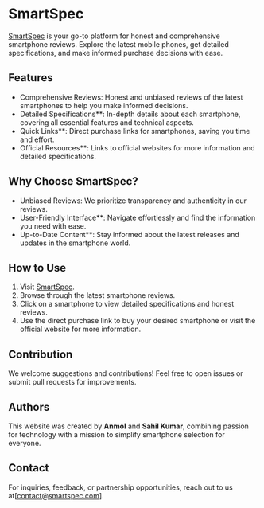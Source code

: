 # SmartSpec

[SmartSpec](https://smartspec.netlify.app/) is your go-to platform for honest and comprehensive smartphone reviews. Explore the latest mobile phones, get detailed specifications, and make informed purchase decisions with ease.

## Features

- Comprehensive Reviews: Honest and unbiased reviews of the latest smartphones to help you make informed decisions.
- Detailed Specifications**: In-depth details about each smartphone, covering all essential features and technical aspects.
- Quick Links**: Direct purchase links for smartphones, saving you time and effort.
- Official Resources**: Links to official websites for more information and detailed specifications.

## Why Choose SmartSpec?

- Unbiased Reviews: We prioritize transparency and authenticity in our reviews.
- User-Friendly Interface**: Navigate effortlessly and find the information you need with ease.
- Up-to-Date Content**: Stay informed about the latest releases and updates in the smartphone world.

## How to Use

1. Visit [SmartSpec](https://smartspec.netlify.app/).
2. Browse through the latest smartphone reviews.
3. Click on a smartphone to view detailed specifications and honest reviews.
4. Use the direct purchase link to buy your desired smartphone or visit the official website for more information.

## Contribution

We welcome suggestions and contributions! Feel free to open issues or submit pull requests for improvements.

## Authors

This website was created by **Anmol** and **Sahil Kumar**, combining passion for technology with a mission to simplify smartphone selection for everyone.

## Contact

For inquiries, feedback, or partnership opportunities, reach out to us at[contact@smartspec.com].
